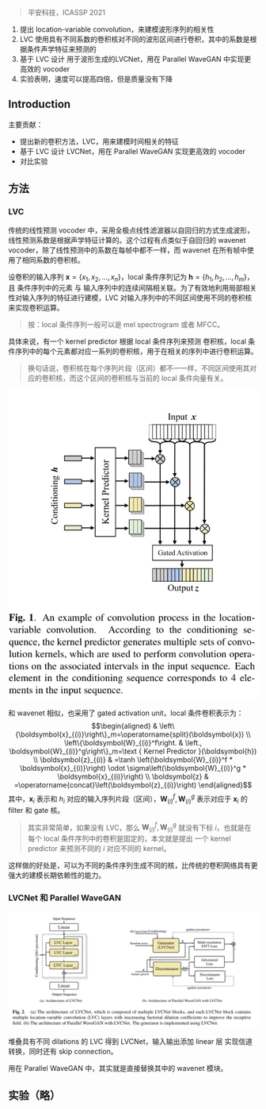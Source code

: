 > 平安科技，ICASSP 2021

1. 提出 location-variable convolution，来建模波形序列的相关性
2. LVC 使用具有不同系数的卷积核对不同的波形区间进行卷积，其中的系数是根据条件声学特征来预测的
3. 基于 LVC 设计 用于波形生成的LVCNet，用在 Parallel WaveGAN  中实现更高效的 vocoder
4. 实验表明，速度可以提高四倍，但是质量没有下降

## Introduction

主要贡献：
+ 提出新的卷积方法，LVC，用来建模时间相关的特征
+ 基于 LVC 设计 LVCNet，用在 Parallel WaveGAN 实现更高效的 vocoder
+ 对比实验

## 方法

### LVC

传统的线性预测 vocoder 中，采用全极点线性滤波器以自回归的方式生成波形，线性预测系数是根据声学特征计算的。这个过程有点类似于自回归的 wavenet vocoder，除了线性预测中的系数在每帧中都不一样，而 wavenet 在所有帧中使用了相同系数的卷积核。

设卷积的输入序列 $\boldsymbol{x}=\left\{x_1, x_2, \ldots, x_n\right\}$，local 条件序列记为 $\boldsymbol{h}=\left\{h_1, h_2, \ldots, h_m\right\}$，且 条件序列中的元素 与 输入序列中的连续间隔相关联。为了有效地利用局部相关性对输入序列的特征进行建模，LVC 对输入序列中的不同区间使用不同的卷积核来实现卷积运算。
> 按：local 条件序列一般可以是 mel spectrogram 或者 MFCC。

具体来说，有一个 kernel predictor 根据 local 条件序列来预测 卷积核，local 条件序列中的每个元素都对应一系列的卷积核，用于在相关的序列中进行卷积运算。
> 换句话说，卷积核在每个序列片段（区间）都不一一样，不同区间使用其对应的卷积核，而这个区间的卷积核与当前的 local 条件向量有关。

![](image/Pasted%20image%2020230527152259.png)

和 wavenet 相似，也采用了 gated activation unit，local 条件卷积表示为：$$\begin{aligned}
& \left\{\boldsymbol{x}_{(i)}\right\}_m=\operatorname{split}(\boldsymbol{x}) \\
\left\{\boldsymbol{W}_{(i)}^f\right. & \left., \boldsymbol{W}_{(i)}^g\right\}_m=\text { Kernel Predictor }(\boldsymbol{h}) \\
\boldsymbol{z}_{(i)} & =\tanh \left(\boldsymbol{W}_{(i)}^f * \boldsymbol{x}_{(i)}\right) \odot \sigma\left(\boldsymbol{W}_{(i)}^g * \boldsymbol{x}_{(i)}\right) \\
\boldsymbol{z} & =\operatorname{concat}\left(\boldsymbol{z}_{(i)}\right)
\end{aligned}$$
其中，$\boldsymbol{x}_i$ 表示和 $h_i$ 对应的输入序列片段（区间），$\boldsymbol{W}_{(i)}^f, \boldsymbol{W}_{(i)}^g$ 表示对应于 $\boldsymbol{x}_i$ 的 filter 和 gate 核。
> 其实非常简单，如果没有 LVC，那么 $\boldsymbol{W}_{(i)}^f, \boldsymbol{W}_{(i)}^g$ 就没有下标 $i$，也就是在每个 local 条件序列中的卷积是固定的，本文就是提出 一个 kernel predictor 来预测不同的 $i$ 对应不同的 kernel。

这样做的好处是，可以为不同的条件序列生成不同的核，比传统的卷积网络具有更强大的建模长期依赖性的能力。

### LVCNet 和 Parallel WaveGAN

![](image/Pasted%20image%2020230527152946.png)

堆叠具有不同 dilations 的 LVC 得到 LVCNet，输入输出添加 linear 层 实现信道转换，同时还有 skip connection。

用在 Parallel WaveGAN 中，其实就是直接替换其中的 wavenet 模块。

## 实验（略）